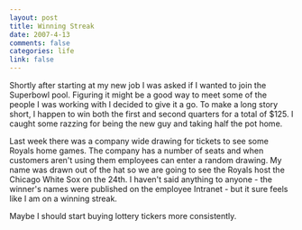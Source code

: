 ```yaml
--- 
layout: post
title: Winning Streak
date: 2007-4-13
comments: false
categories: life
link: false
---
```

Shortly after starting at my new job I was asked if I wanted to join the Superbowl pool.  Figuring it might be a good way to meet some of the people I was working with I decided to give it a go.  To make a long story short, I happen to win both the first and second quarters for a total of $125.  I caught some razzing for being the new guy and taking half the pot home.

Last week there was a company wide drawing for tickets to see some Royals home games.  The company has a number of seats and when customers aren't using them employees can enter a random drawing.  My name was drawn out of the hat so we are going to see the Royals host the Chicago White Sox on the 24th.  I haven't said anything to anyone - the winner's names were published on the employee Intranet - but it sure feels like I am on a winning streak.

Maybe I should start buying lottery tickers more consistently.
